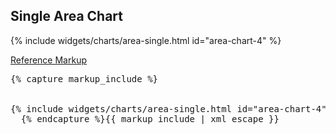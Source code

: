 <h2 id="example-code-2">Single Area Chart</h2>
<div class="example">
  <div class="row">
    <div class="col-md-7">
      <div class="example-pf">
        {% include widgets/charts/area-single.html id="area-chart-4" %}
      </div>
    </div>
  </div>
</div>
<p class="reference-markup"><a class="collapse-toggle" data-toggle="collapse" aria-expanded="true" aria-controls="markup-1" href="#markup-1">Reference Markup</a></p>
<div class="collapse in" id="markup-1">
  <pre class="prettyprint">{% capture markup_include %}
<script src="components/c3/c3.min.js"></script>
<script src="components/d3/build/d3.min.js"></script>
{% include widgets/charts/area-single.html id="area-chart-4" %}
  {% endcapture %}{{ markup_include | xml_escape }}</pre>
</div>
